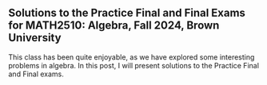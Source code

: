 ## Solutions to the Practice Final and Final Exams for MATH2510: Algebra, Fall 2024, Brown University

This class has been quite enjoyable, as we have explored some interesting problems in algebra. In this post, I will present solutions to the Practice Final and Final exams.

